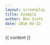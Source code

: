 ```yaml
---
layout: screenplay
title: Example
author: Ben Scott
date: 2016-03-22
---
```



<div class="screenplay">
	<div>
{{ content }}
	</div><script language="javascript" src="{{site.baseurl}}/code/inkwell.js" type="text/javascript"></script>
</div>


